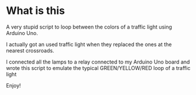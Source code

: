 # What is this

A very stupid script to loop between the colors of a traffic light using Arduino Uno.

I actually got an used traffic light when they replaced the ones at the nearest crossroads.

I connected all the lamps to a relay connected to my Arduino Uno board and wrote this script to emulate the typical GREEN/YELLOW/RED loop of a traffic light

Enjoy!
